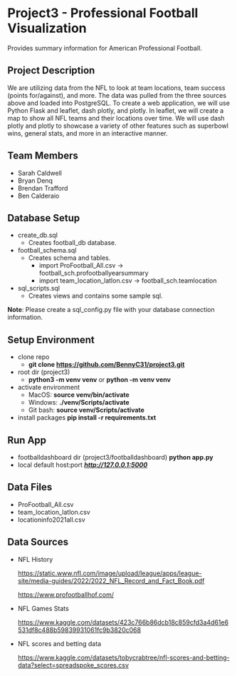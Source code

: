 # Project3 - Professional Football Visualization
Provides summary information for American Professional Football.

## Project Description
We are utilizing data from the NFL to look at team locations, team success (points for/against), and more. The data was pulled from the three sources above and loaded into PostgreSQL. To create a web application, we will use Python Flask and leaflet, dash plotly, and plotly. In leaflet, we will create a map to show all NFL teams and their locations over time. We will use dash plotly and plotly to showcase a variety of other features such as superbowl wins, general stats, and more in an interactive manner.


## Team Members
* Sarah Caldwell
* Bryan Denq
* Brendan Trafford
* Ben Calderaio

## Database Setup
* create_db.sql
    * Creates football_db database.
* football_schema.sql
    * Creates schema and tables.
        * import ProFootball_All.csv -> football_sch.profootballyearsummary
        * import team_location_latlon.csv -> football_sch.teamlocation
* sql_scripts.sql
    * Creates views and contains some sample sql.

**Note**: Please create a sql_config.py file with your database connection information.
## Setup Environment
* clone repo
    * **git clone https://github.com/BennyC31/project3.git**
* root dir (project3)
    * **python3 -m venv venv** or **python -m venv venv**
* activate environment
    * MacOS: **source venv/bin/activate**
    * Windows: **./venv/Scripts/activate**
    * Git bash: **source venv/Scripts/activate**
* install packages
    **pip install -r requirements.txt**

## Run App
* footballdashboard dir (project3/footballdashboard)
    **python app.py**
* local default host:port
    ***http://127.0.0.1:5000***

## Data Files
* ProFootball_All.csv
* team_location_latlon.csv
* locationinfo2021all.csv

## Data Sources
* NFL History

    https://static.www.nfl.com/image/upload/league/apps/league-site/media-guides/2022/2022_NFL_Record_and_Fact_Book.pdf

    https://www.profootballhof.com/

* NFL Games Stats
    
    https://www.kaggle.com/datasets/423c766b86dcb18c859cfd3a4d61e6531df8c488b59839931061fc9b3820c068
* NFL scores and betting data
    
    https://www.kaggle.com/datasets/tobycrabtree/nfl-scores-and-betting-data?select=spreadspoke_scores.csv